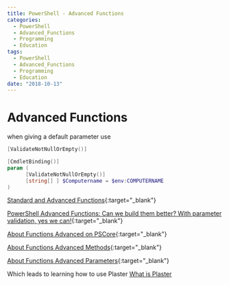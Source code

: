 ```yaml
---
title: PowerShell - Advanced Functions
categories:
  - PowerShell
  - Advanced_Functions  
  - Programming
  - Education
tags:
  - PowerShell
  - Advanced_Functions  
  - Programming
  - Education
date: "2018-10-13"
---
```


# Advanced Functions

when giving a default parameter use
```powershell
[ValidateNotNullOrEmpty()]

[CmdletBinding()]
param (
      [ValidateNotNullOrEmpty()]
      [string[] ] $Computername = $env:COMPUTERNAME
)
```

[Standard and Advanced Functions](https://lazywinadmin.com/2015/03/standard-and-advanced-powershell.html){:target="_blank"}

[PowerShell Advanced Functions: Can we build them better? With parameter validation, yes we can!](https://mikefrobbins.com/2015/03/31/powershell-advanced-functions-can-we-build-them-better-with-parameter-validation-yes-we-can/){:target="_blank"}

[About Functions Advanced on PSCore](https://docs.microsoft.com/en-us/powershell/module/microsoft.powershell.core/about/about_functions_advanced?view=powershell-6&viewFallbackFrom=powershell-Microsoft.PowerShell.Core){:target="_blank"}

[About Functions Advanced Methods](https://docs.microsoft.com/en-us/powershell/module/microsoft.powershell.core/about/about_functions_advanced_methods?view=powershell-6&viewFallbackFrom=powershell-Microsoft.PowerShell.Core){:target="_blank"}

[About Functions Advanced Parameters](https://docs.microsoft.com/en-us/powershell/module/microsoft.powershell.core/about/about_functions_advanced_parameters?view=powershell-6&viewFallbackFrom=powershell-Microsoft.PowerShell.Core){:target="_blank"}

Which leads to learning how to use Plaster
[What is Plaster](https://hurst.systems/blog/What-is-Plaster/)

